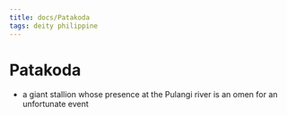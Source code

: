 ```yaml
---
title: docs/Patakoda
tags: deity philippine
---
```


# Patakoda
- a giant stallion whose presence at the Pulangi river is an omen for an unfortunate event